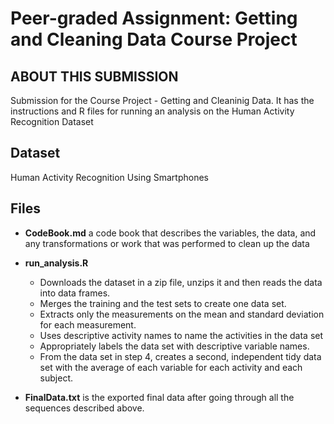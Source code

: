 # Peer-graded Assignment: Getting and Cleaning Data Course Project #
## ABOUT THIS SUBMISSION ##
Submission for the Course Project - Getting and Cleaninig Data. It has the instructions and R files for running an analysis on the Human Activity Recognition Dataset

## Dataset ##
Human Activity Recognition Using Smartphones

## Files ##
* **CodeBook.md** a code book that describes the variables, the data, and any transformations or work that was performed to clean up the data

* **run_analysis.R** 
   - Downloads the dataset in a zip file, unzips it and then reads the data into data frames.
   - Merges the training and the test sets to create one data set.
   - Extracts only the measurements on the mean and standard deviation for each measurement.
   - Uses descriptive activity names to name the activities in the data set
   - Appropriately labels the data set with descriptive variable names.
   - From the data set in step 4, creates a second, independent tidy data set with the average of each variable for each activity and each      subject.
* **FinalData.txt** is the exported final data after going through all the sequences described above.
